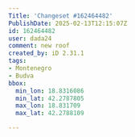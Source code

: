 ```yaml
---
Title: 'Changeset #162464482'
PublishDate: 2025-02-13T12:15:07Z
id: 162464482
user: dada24
comment: new roof
created_by: iD 2.31.1
tags:
- Montenegro
- Budva
bbox:
  min_lon: 18.8316086
  min_lat: 42.2787805
  max_lon: 18.831709
  max_lat: 42.2788109

---
```

